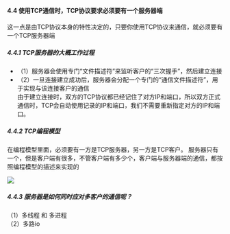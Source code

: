 #### 4.4 使用TCP通信时，TCP协议要求必须要有一个服务器端
这一点是由TCP协议本身的特性决定的，只要你使用TCP协议来通信，就必须要有一个TCP服务器端
##### 4.4.1 TCP服务器的大概工作过程
* （1）服务器会使用专门“文件描述符”来监听客户的“三次握手”，然后建立连接
* （2）一旦连接建立成功后，服务器会分配一个专门的“通信文件描述符”，用于实现与该连接客户的通信   
由于建立连接时，双方的TCP协议都已经记住了对方IP和端口，所以双方正式通信时，TCP会自动使用记录的IP和端口，我们不需要重新指定对方的IP和端口。
##### 4.4.2 TCP编程模型				
在编程模型里面，必须要有一方是TCP服务器，另一方是TCP客户。
服务器只有一个，但是客户端有很多，不管客户端有多少个，客户端与服务器端的通信，都按照编程模型的描述来实现的

![](https://note.youdao.com/yws/api/personal/file/203ACA4D9AD545639A02A228EEC0B730?method=download&shareKey=a532db2c68e0ee37bf64f0af291beed6)
	
##### 4.4.3 服务器是如何同时应对多客户的通信呢？
（1）多线程 和 多进程   
（2）多路io
